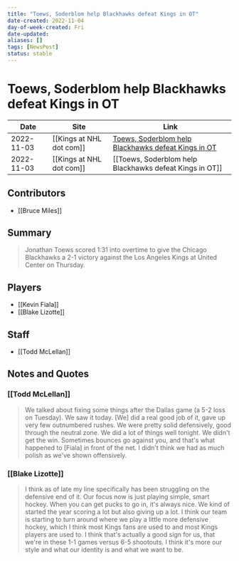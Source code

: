 ```yaml
---
title: "Toews, Soderblom help Blackhawks defeat Kings in OT"
date-created: 2022-11-04
day-of-week-created: Fri
date-updated: 
aliases: []
tags: [NewsPost]
status: stable
---
```


# Toews, Soderblom help Blackhawks defeat Kings in OT

| Date       | Site                 | Link                                                                                                                                        |
| ---------- | -------------------- | ------------------------------------------------------------------------------------------------------------------------------------------- |
| 2022-11-03 | [[Kings at NHL dot com]] | [Toews, Soderblom help Blackhawks defeat Kings in OT](https://www.nhl.com/news/los-angeles-kings-chicago-blackhawks-game-recap/c-337120176) |
| 2022-11-03 | [[Kings at NHL dot com]] | [[Toews, Soderblom help Blackhawks defeat Kings in OT]]                                                                                     |

## Contributors
- [[Bruce Miles]]


## Summary
> Jonathan Toews scored 1:31 into overtime to give the Chicago Blackhawks a 2-1 victory against the Los Angeles Kings at United Center on Thursday.


## Players
- [[Kevin Fiala]]
- [[Blake Lizotte]]


## Staff
- [[Todd McLellan]]


## Notes and Quotes
### [[Todd McLellan]]
> We talked about fixing some things after the Dallas game (a 5-2 loss on Tuesday). We saw it today. \[We] did a real good job of it, gave up very few outnumbered rushes. We were pretty solid defensively, good through the neutral zone. We did a lot of things well tonight. We didn't get the win. Sometimes bounces go against you, and that's what happened to \[Fiala] in front of the net. I didn't think we had as much polish as we've shown offensively.

### [[Blake Lizotte]]
> I think as of late my line specifically has been struggling on the defensive end of it. Our focus now is just playing simple, smart hockey. When you can get pucks to go in, it's always nice.
> We kind of started the year scoring a lot but also giving up a lot. I think our team is starting to turn around where we play a little more defensive hockey, which I think most Kings fans are used to and most Kings players are used to. I think that's actually a good sign for us, that we're in these 1-1 games versus 6-5 shootouts. I think it's more our style and what our identity is and what we want to be.

